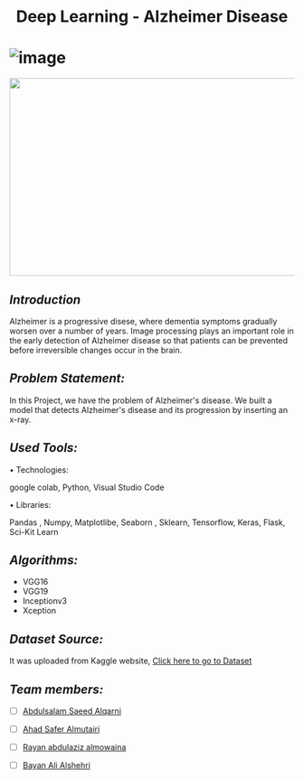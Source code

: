 # <p  align="center">  Deep Learning - Alzheimer Disease </p>

# ![image](https://user-images.githubusercontent.com/93194522/150690439-c52897f1-3e8c-4d9f-9d04-7fd85c4e6a52.png)

 <p align="center" width="100%">
    <img  width="600" height="350" src="https://www.bing.com/th/id/OIP.d2XQMOmG0dLf4Xq24aMhvQHaFC?pid=ImgDet&rs=1">
</p>

## *Introduction*

Alzheimer is a progressive disese, where dementia symptoms gradually worsen
over a number of years. Image processing plays an important role in the early detection of Alzheimer disease so that patients
can be prevented before irreversible changes occur in the brain. 

## *Problem Statement:*

In this Project, we have the problem of Alzheimer's disease. We built
a model that detects Alzheimer's disease and its progression by
inserting an x-ray.


## *Used Tools:*

• Technologies:

google colab, Python, Visual Studio Code

• Libraries:

Pandas , Numpy, Matplotlibe, Seaborn , Sklearn, Tensorflow, Keras, Flask, Sci-Kit Learn 
                 
## *Algorithms:*

 - VGG16
 - VGG19
 - Inceptionv3
 - Xception

## *Dataset Source:*
  It was uploaded from Kaggle website, [Click here to go to Dataset](https://www.kaggle.com/gautamgc75/alzheimer-detect-1/data)
## *Team members:*
 - [ ]  [Abdulsalam Saeed Alqarni](https://github.com/AbdulsalamAlqrni)

 - [ ] [Ahad Safer Almutairi](https://github.com/Ahad1996)

 - [ ] [Rayan abdulaziz almowaina](https://github.com/rayanabdulaziz)

 - [ ]  [Bayan Ali Alshehri](https://github.com/bl2022)
